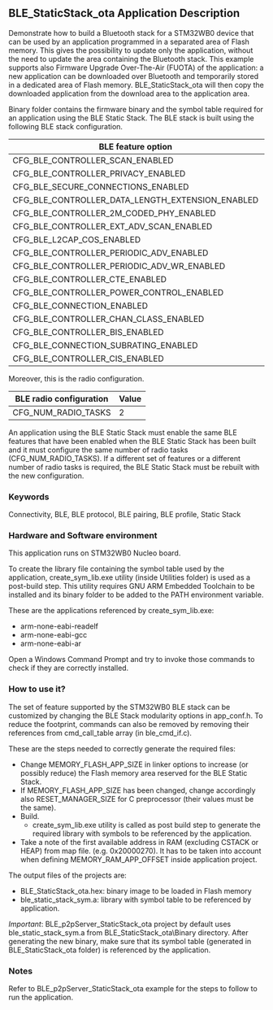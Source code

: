 ## __BLE_StaticStack_ota Application Description__

Demonstrate how to build a Bluetooth stack for a STM32WB0 device that can be used by an application programmed in a separated area of Flash memory.
This gives the possibility to update only the application, without the need to update the area containing the Bluetooth stack.
This example supports also Firmware Upgrade Over-The-Air (FUOTA) of the application: a new application can be downloaded over Bluetooth and temporarily stored in a dedicated area of Flash memory. BLE_StaticStack_ota will then copy the downloaded application from the download area to the application area.

Binary folder contains the firmware binary and the symbol table required for an application using the BLE Static Stack.
The BLE stack is built using the following BLE stack configuration.

| BLE feature option                               | Value |
| ------------------------------------------------ | ----- |
| CFG_BLE_CONTROLLER_SCAN_ENABLED                  |   0   |
| CFG_BLE_CONTROLLER_PRIVACY_ENABLED               |   0   |
| CFG_BLE_SECURE_CONNECTIONS_ENABLED               |   1   | 
| CFG_BLE_CONTROLLER_DATA_LENGTH_EXTENSION_ENABLED |   1   |
| CFG_BLE_CONTROLLER_2M_CODED_PHY_ENABLED          |   1   |
| CFG_BLE_CONTROLLER_EXT_ADV_SCAN_ENABLED          |   0   |
| CFG_BLE_L2CAP_COS_ENABLED                        |   0   |
| CFG_BLE_CONTROLLER_PERIODIC_ADV_ENABLED          |   0   |
| CFG_BLE_CONTROLLER_PERIODIC_ADV_WR_ENABLED       |   0   |
| CFG_BLE_CONTROLLER_CTE_ENABLED                   |   0   |
| CFG_BLE_CONTROLLER_POWER_CONTROL_ENABLED         |   0   |
| CFG_BLE_CONNECTION_ENABLED                       |   1   |
| CFG_BLE_CONTROLLER_CHAN_CLASS_ENABLED            |   0   |
| CFG_BLE_CONTROLLER_BIS_ENABLED                   |   0   |
| CFG_BLE_CONNECTION_SUBRATING_ENABLED             |   0   |
| CFG_BLE_CONTROLLER_CIS_ENABLED                   |   0   |

Moreover, this is the radio configuration.

| BLE radio configuration                          | Value |
| ------------------------------------------------ | ----- |
| CFG_NUM_RADIO_TASKS                              |   2   |

An application using the BLE Static Stack must enable the same BLE features that have been enabled when the BLE Static Stack has been built and it must configure the same number of radio tasks (CFG_NUM_RADIO_TASKS).
If a different set of features or a different number of radio tasks is required, the BLE Static Stack must be rebuilt with the new configuration.

### __Keywords__

Connectivity, BLE, BLE protocol, BLE pairing, BLE profile, Static Stack

### __Hardware and Software environment__

This application runs on STM32WB0 Nucleo board.

To create the library file containing the symbol table used by the application, create_sym_lib.exe utility (inside Utilities folder) is used as a post-build step. This utility requires GNU ARM Embedded Toolchain to be installed and its binary folder to be added to the PATH environment variable.

These are the applications referenced by create_sym_lib.exe:
- arm-none-eabi-readelf
- arm-none-eabi-gcc
- arm-none-eabi-ar  

Open a Windows Command Prompt and try to invoke those commands to check if they are correctly installed.
    
### __How to use it?__

The set of feature supported by the STM32WB0 BLE stack can be customized by changing the BLE Stack modularity options in app_conf.h.
To reduce the footprint, commands can also be removed by removing their references from cmd_call_table array (in ble_cmd_if.c).

These are the steps needed to correctly generate the required files:

- Change MEMORY_FLASH_APP_SIZE in linker options to increase (or possibly reduce) the Flash memory area reserved for the BLE Static Stack.
- If MEMORY_FLASH_APP_SIZE has been changed, change accordingly also RESET_MANAGER_SIZE for C preprocessor (their values must be the same).
- Build.
  - create_sym_lib.exe utility is called as post build step to generate the required library with symbols to be referenced by the
  application.
- Take a note of the first available address in RAM (excluding CSTACK or HEAP) from map file. (e.g. 0x20000270). It has to be taken into account when defining MEMORY_RAM_APP_OFFSET inside application project.

The output files of the projects are:
- BLE_StaticStack_ota.hex: binary image to be loaded in Flash memory
- ble_static_stack_sym.a: library with symbol table to be referenced by application.

_Important_: BLE_p2pServer_StaticStack_ota project by default uses ble_static_stack_sym.a from BLE_StaticStack_ota\Binary directory. After generating the new binary, make sure that its symbol table (generated in BLE_StaticStack_ota folder) is referenced by the application.

### __Notes__

Refer to BLE_p2pServer_StaticStack_ota example for the steps to follow to run the application.
